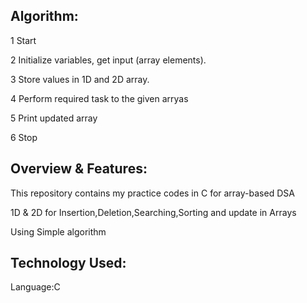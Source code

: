 ## Algorithm:

1 Start 

2 Initialize variables, get input (array elements).

3 Store values in 1D and 2D array.

4 Perform required task to the given arryas

5 Print updated array

6 Stop 

## Overview & Features:
This repository contains my practice codes in C for array-based DSA


1D & 2D for Insertion,Deletion,Searching,Sorting and update in Arrays


Using Simple algorithm 

## Technology Used:

Language:C

